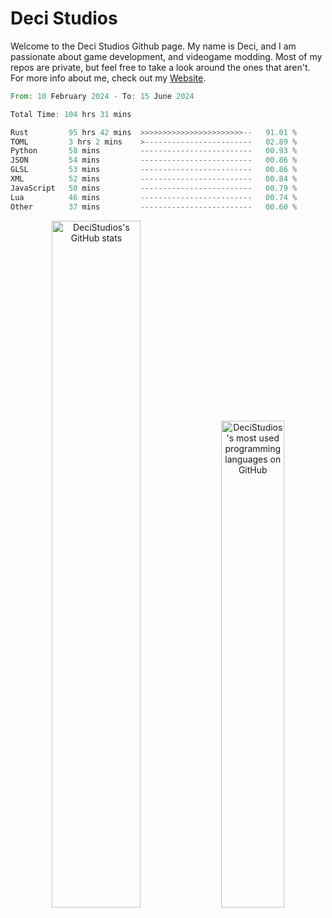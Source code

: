 # Deci Studios
Welcome to the Deci Studios Github page. My name is Deci, and I am passionate about game development, and videogame modding. Most of my repos are private, but feel free to take a look around the ones that aren't.
For more info about me, check out my <a href="https://decidev.co.uk" target="_blank">Website</a>.
<!--START_SECTION:waka-->

```rust
From: 10 February 2024 - To: 15 June 2024

Total Time: 104 hrs 31 mins

Rust         95 hrs 42 mins  >>>>>>>>>>>>>>>>>>>>>>>--   91.01 %
TOML         3 hrs 2 mins    >------------------------   02.89 %
Python       58 mins         -------------------------   00.93 %
JSON         54 mins         -------------------------   00.86 %
GLSL         53 mins         -------------------------   00.86 %
XML          52 mins         -------------------------   00.84 %
JavaScript   50 mins         -------------------------   00.79 %
Lua          46 mins         -------------------------   00.74 %
Other        37 mins         -------------------------   00.60 %
```

<!--END_SECTION:waka-->
<p align="center">
  <a href="https://github.com/anuraghazra/github-readme-stats" target="_blank"><img src="https://github-readme-stats.vercel.app/api?username=decistudios&show_icons=true&count_private=true&theme=omni&hide_border=true" alt="DeciStudios's GitHub stats" width="53.1%" /></a>
  <a href="https://github.com/anuraghazra/github-readme-stats" target="_blank"><img width="44.7%" src="https://github-readme-stats.vercel.app/api/top-langs/?username=decistudios&theme=omni&layout=compact&hide_border=true&langs_count=6" alt="DeciStudios's most used programming languages on GitHub" /></a>
</p>


